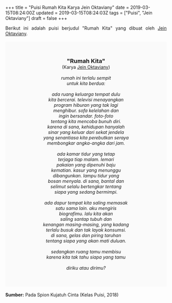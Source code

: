 +++
title = "Puisi Rumah Kita Karya Jein Oktaviany"
date = 2019-03-15T08:24:00Z
updated = 2019-03-15T08:24:03Z
tags = ["Puisi", "Jein Oktaviany"]
draft = false
+++

<div dir="ltr" style="text-align: left;" trbidi="on"><div dir="ltr" style="text-align: left;" trbidi="on"><div style="text-align: justify;">Berikut ini adalah puisi berjudul "Rumah Kita" yang dibuat oleh <a href="https://penakota.id/penulis/JeinOktaviany" target="_blank">Jein Oktaviany</a>.</div><br /><div style="background: #FAFAFA; font-size: 14px; height: auto; margin: 0 auto; padding: 50px; text-align: center; width: auto;"><span style="font-size: 18px;"><b>"Rumah Kita"</b></span><br />(Karya <a href="https://www.sekata.web.id/tags/jein-oktaviany" target="_blank">Jein Oktaviany</a>)<br /><br /><i>rumah ini terlalu sempit<br />untuk kita berdua:<br /><br />ada ruang keluarga tempat dulu<br />kita bercerai. televisi menayangkan<br />program hiburan yang tak lagi<br />menghibur. sofa kelelahan dan<br />ingin bersandar. foto-foto<br />tentang kita mencoba bunuh diri.<br />karena di sana, kehidupan hanyalah<br />sinar yang keluar dari sekat jendela<br />yang senantiasa kita perebutkan seraya<br />membongkar angka-angka dari jam.<br /><br />ada kamar tidur yang tetap<br />terjaga tiap malam. lemari<br />pakaian yang dipenuhi baju<br />kematian. kasur yang menunggu<br />dibangunkan. lampu tidur yang<br />bosan menyala. di sana, bantal dan<br />selimut selalu bertengkar tentang<br />siapa yang sedang bermimpi.<br /><br />ada dapur tempat kita saling memasak<br />satu sama lain. aku mengiris<br />biografimu. lalu kita akan<br />saling santap tubuh dan<br />kenangan masing-masing, yang kadang<br />terlalu busuk dan tak layak konsumsi.<br />di sana, gelas dan piring taruhan<br />tentang siapa yang akan mati duluan.<br /><br />sedangkan ruang tamu membisu<br />karena kita tak tahu siapa yang tamu<br /><br />diriku atau dirimu?</i></div></div><div style="text-align: justify;"><br /></div><div style="text-align: justify;"><b>Sumber:</b> Pada Spion Kujatuh Cinta (Kelas Puisi, 2018)</div></div>
